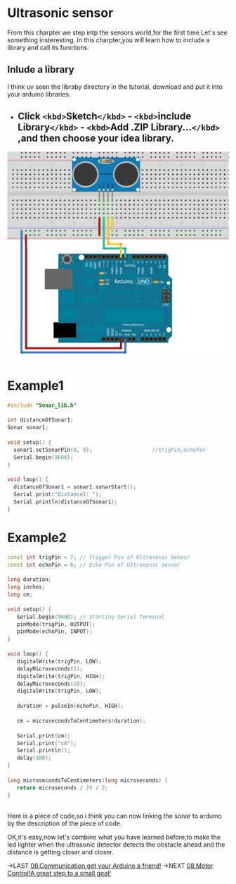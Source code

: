# Ultrasonic sensor

From this charpter we step intp the sensors world,for the first time Let's see something insteresting.
In this charpter,you will learn how to include a library and call its functions.

## Inlude a library

I think uv seen the libraby directory in the tutorial, download and put it into your arduino libraries.

- Click `<kbd>`Sketch`</kbd>` - `<kbd>`include Library`</kbd>` - `<kbd>`Add .ZIP Library...`</kbd>` ,and then choose your idea library.
  ---

<img src="pics/demoPics/HC-SR04-3.png">

# Example1

```C++
#include "Sonar_lib.h"

int distanceOfSonar1;
Sonar sonar1;

void setup() {
  sonar1.setSonarPin(8, 9);                   //trigPin,echoPin
  Serial.begin(9600);
}

void loop() {
  distanceOfSonar1 = sonar1.sonarStart();
  Serial.print("Distance1: ");
  Serial.println(distanceOfSonar1);
}
```

# Example2 
```C++
const int trigPin = 7; // Trigger Pin of Ultrasonic Sensor
const int echoPin = 6; // Echo Pin of Ultrasonic Sensor

long duration;
long inches;
long cm; 

void setup() {
   Serial.begin(9600); // Starting Serial Terminal
   pinMode(trigPin, OUTPUT);
   pinMode(echoPin, INPUT);
}

void loop() {
   digitalWrite(trigPin, LOW);
   delayMicroseconds(2);
   digitalWrite(trigPin, HIGH);
   delayMicroseconds(10);
   digitalWrite(trigPin, LOW);
  
   duration = pulseIn(echoPin, HIGH); 

   cm = microsecondsToCentimeters(duration);

   Serial.print(cm);
   Serial.print("cm");
   Serial.println();
   delay(100);
}

long microsecondsToCentimeters(long microseconds) {
   return microseconds / 29 / 2;
}
  
```
Here is a piece of code,so i think you can now linking the sonar to arduino by the description of the piece of code.

OK,it's easy,now let's combine what you have learned before,to make the led lighter when the ultrasonic detector detects the obstacle ahead and the distance is getting closer and closer.

->LAST [06.Communication,get your Arduino a friend!](/06.Communication,get%20your%20Arduino%20a%20friend!.md)
->NEXT [08.Motor Control!A great step to a small goal!](/08.Motor%20Control!A%20great%20step%20to%20a%20small%20goal!.md)
